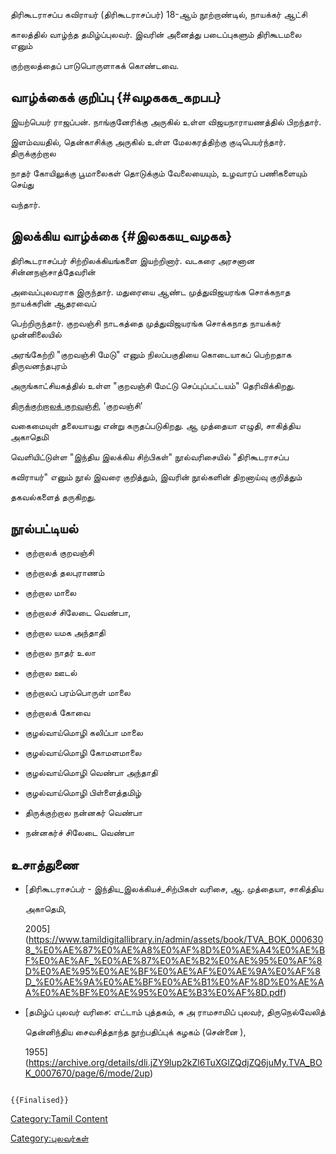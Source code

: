 திரிகூடராசப்ப கவிராயர் (திரிகூடராசப்பர்) 18-ஆம் நூற்றாண்டில், நாயக்கர் ஆட்சி
காலத்தில் வாழ்ந்த தமிழ்ப்புலவர். இவரின் அனைத்து படைப்புகளும் திரிகூடமலை எனும்
குற்றாலத்தைப் பாடுபொருளாகக் கொண்டவை.

## வாழ்க்கைக் குறிப்பு {#வழககக_கறபப}

இயற்பெயர் ராஜப்பன். நாங்குனேரிக்கு அருகில் உள்ள விஜயநாராயணத்தில் பிறந்தார்.
இளம்வயதில், தென்காசிக்கு அருகில் உள்ள மேலகரத்திற்கு குடிபெயர்ந்தார். திருக்குற்றால
நாதர் கோயிலுக்கு பூமாலைகள் தொடுக்கும் வேலையையும், உழவாரப் பணிகளையும் செய்து
வந்தார்.

## இலக்கிய வாழ்க்கை {#இலககய_வழகக}

திரிகூடராசப்பர் சிற்றிலக்கியங்களை இயற்றினார். வடகரை அரசனான சின்னநஞ்சாத்தேவரின்
அவைப்புலவராக இருந்தார். மதுரையை ஆண்ட முத்துவிஜயரங்க சொக்கநாத நாயக்கரின் ஆதரவைப்
பெற்றிருந்தார். குறவஞ்சி நாடகத்தை முத்துவிஜயரங்க சொக்கநாத நாயக்கர் முன்னிலையில்
அரங்கேற்றி \"குறவஞ்சி மேடு\" எனும் நிலப்பகுதியை கொடையாகப் பெற்றதாக திருவனந்தபுரம்
அருங்காட்சியகத்தில் உள்ள \"குறவஞ்சி மேட்டு செப்புப்பட்டயம்\" தெரிவிக்கிறது.
[திருக்குற்றாலக் குறவஞ்சி](திருக்குற்றாலக்_குறவஞ்சி "wikilink"), \'குறவஞ்சி\'
வகைமையுள் தலையாயது என்று கருதப்படுகிறது. ஆ முத்தையா எழுதி, சாகித்திய அகாதெமி
வெளியிட்டுள்ள \"இந்திய இலக்கிய சிற்பிகள்\" நூல்வரிசையில் \"திரிகூடராசப்ப
கவிராயர்\" எனும் நூல் இவரை குறித்தும், இவரின் நூல்களின் திறனாய்வு குறித்தும்
தகவல்களைத் தருகிறது.

## நூல்பட்டியல்

-   குற்றாலக் குறவஞ்சி
-   குற்றாலத் தலபுராணம்
-   குற்றால மாலை
-   குற்றாலச் சிலேடை வெண்பா,
-   குற்றால யமக அந்தாதி
-   குற்றால நாதர் உலா
-   குற்றால ஊடல்
-   குற்றாலப் பரம்பொருள் மாலை
-   குற்றாலக் கோவை
-   குழல்வாய்மொழி கலிப்பா மாலை
-   குழல்வாய்மொழி கோமளமாலை
-   குழல்வாய்மொழி வெண்பா அந்தாதி
-   குழல்வாய்மொழி பிள்ளைத்தமிழ்
-   திருக்குற்றால நன்னகர் வெண்பா
-   நன்னகர்ச் சிலேடை வெண்பா

## உசாத்துணை

-   [திரிகூடராசப்பர் - இந்திய_இலக்கியச்\_சிற்பிகள் வரிசை, ஆ. முத்தையா, சாகித்திய
    அகாதெமி,
    2005](https://www.tamildigitallibrary.in/admin/assets/book/TVA_BOK_0006308_%E0%AE%87%E0%AE%A8%E0%AF%8D%E0%AE%A4%E0%AE%BF%E0%AE%AF_%E0%AE%87%E0%AE%B2%E0%AE%95%E0%AF%8D%E0%AE%95%E0%AE%BF%E0%AE%AF%E0%AE%9A%E0%AF%8D_%E0%AE%9A%E0%AE%BF%E0%AE%B1%E0%AF%8D%E0%AE%AA%E0%AE%BF%E0%AE%95%E0%AE%B3%E0%AF%8D.pdf)
-   [தமிழ்ப் புலவர் வரிசை: எட்டாம் புத்தகம், சு அ ராமசாமிப் புலவர், திருநெல்வேலித்
    தென்னிந்திய சைவசித்தாந்த நூற்பதிப்புக் கழகம் (சென்னை ),
    1955](https://archive.org/details/dli.jZY9lup2kZl6TuXGlZQdjZQ6juMy.TVA_BOK_0007670/page/6/mode/2up)

```{=mediawiki}
{{Finalised}}
```
[Category:Tamil Content](Category:Tamil_Content "wikilink")
[Category:புலவர்கள்](Category:புலவர்கள் "wikilink")
